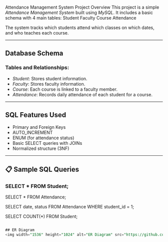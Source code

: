 Attendance Management System
Project Overview
This project is a simple *Attendance Management System* built using *MySQL*. It includes a basic schema with 4 main tables:
  Student
  Faculty
  Course
  Attendance

The system tracks which students attend which classes on which dates, and who teaches each course.

---

## Database Schema

### Tables and Relationships:

- *Student*: Stores student information.
- *Faculty*: Stores faculty information.
- *Course*: Each course is linked to a faculty member.
- *Attendance*: Records daily attendance of each student for a course.

---

##  SQL Features Used

- Primary and Foreign Keys
- AUTO_INCREMENT
- ENUM (for attendance status)
- Basic SELECT queries with JOINs
- Normalized structure (3NF)

---

## 📋 Sample SQL Queries

###  SELECT * FROM Student;

SELECT * FROM Attendance;

SELECT date, status 
FROM Attendance 
WHERE student_id = 1;

SELECT COUNT(*) FROM Student;

```sql

## ER Diagram
<img width="1536" height="1024" alt="ER Diagram" src="https://github.com/user-attachments/assets/85ae4c3d-2ab0-43a5-9951-a8522dc9214a" />

